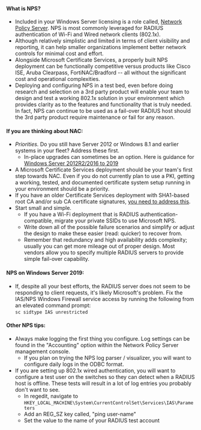 #### What is NPS?
- Included in your Windows Server licensing is a role called, [Network Policy Server](https://learn.microsoft.com/en-us/windows-server/networking/technologies/nps/nps-top).  NPS is most commonly leveraged for RADIUS authentication of Wi-Fi and Wired network clients (802.1x).  
- Although relatively simplistic and limited in terms of client visibility and reporting, it can help smaller organizations implement better network controls for minimal cost and effort.  
- Alongside Microsoft Certificate Services, a properly built NPS deployment can be functionally competitive versus products like Cisco ISE, Aruba Clearpass, FortiNAC/Bradford -- all without the significant cost and operational complexities.  
- Deploying and configuring NPS in a test bed, even before doing research and selection on a 3rd party product will enable your team to design and test a working 802.1x solution in your environment which provides clarity as to the features and functionality that is truly needed.  In fact, NPS can continue to be used as a fail-over RADIUS host should the 3rd party product require maintenance or fail for any reason.
  
#### If you are thinking about NAC:
- *Priorities.*  Do you still have Server 2012 or Windows 8.1 and earlier systems in your fleet?  Address these first.  
  - In-place upgrades can sometimes be an option.  Here is guidance for [Windows Server 2012R2/2016 to 2019](https://github.com/Xorlent/Cybersec-Links/blob/main/Windows-Server-In-Place-Upgrade.md)  
- A Microsoft Certificate Services deployment should be your team's first step towards NAC.  Even if you do not currently plan to use a PKI, getting a working, tested, and documented certificate system setup running in your environment should be a priority.  
- If you have an older Certificate Services deployment with SHA1-based root CA and/or sub CA certificate signatures, [you need to address this](https://techcommunity.microsoft.com/t5/ask-the-directory-services-team/sha1-key-migration-to-sha256-for-a-two-tier-pki-hierarchy/ba-p/400338).  
- Start small and simple.  
  - If you have a Wi-Fi deployment that is RADIUS authentication-compatible, migrate your private SSIDs to use Microsoft NPS.  
  - Write down all of the possible failure scenarios and simplify or adjust the design to make these easier (read: quicker) to recover from.  
  - Remember that redundancy and high availability adds complexity; usually you can get more mileage out of proper design.  Most vendors allow you to specify multiple RADIUS servers to provide simple fail-over capability.

#### NPS on Windows Server 2019:
- If, despite all your best efforts, the RADIUS server does not seem to be responding to client requests, it's likely Microsoft's problem.  Fix the IAS/NPS Windows Firewall service access by running the following from an elevated command prompt:  
  ```sc sidtype IAS unrestricted```

#### Other NPS tips:
- Always make logging the first thing you configure.  Log settings can be found in the "Accounting" option within the Network Policy Server management console.
  - If you plan on trying the NPS log parser / visualizer, you will want to configure daily logs in the ODBC format.
- If you are setting up 802.1x wired authentication, you will want to configure a test user on the switches so they can detect when a RADIUS host is offline.  These tests will result in a lot of log entries you probably don't want to see.
  - In regedit, navigate to ```HKEY_LOCAL_MACHINE\System\CurrentControlSet\Services\IAS\Parameters```
  - Add an REG_SZ key called, "ping user-name"
  - Set the value to the name of your RADIUS test account

